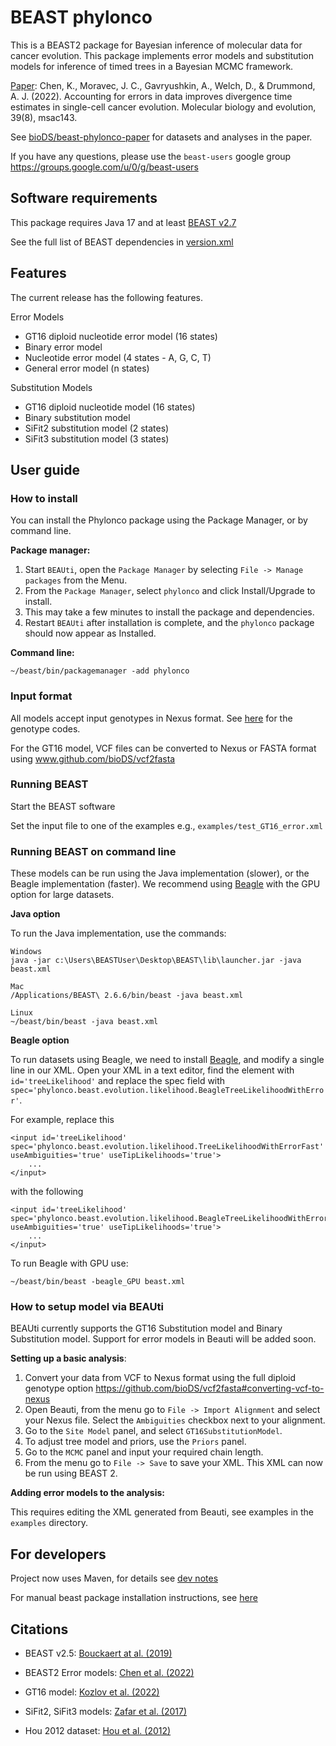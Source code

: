 # BEAST phylonco
This is a BEAST2 package for Bayesian inference of molecular data for cancer evolution. This package implements error models and substitution models for inference of timed trees in a Bayesian MCMC framework. 

[Paper](https://doi.org/10.1093/molbev/msac143): Chen, K., Moravec, J. C., Gavryushkin, A., Welch, D., & Drummond, A. J. (2022). Accounting for errors in data improves divergence time estimates in single-cell cancer evolution. Molecular biology and evolution, 39(8), msac143.

See [bioDS/beast-phylonco-paper](https://github.com/bioDS/beast-phylonco-paper) for datasets and analyses in the paper. 

If you have any questions, please use the `beast-users` google group https://groups.google.com/u/0/g/beast-users

## Software requirements

This package requires Java 17 and at least [BEAST v2.7](https://github.com/CompEvol/beast2)

See the full list of BEAST dependencies in [version.xml](phylonco-lphybeast/version.xml)

## Features

The current release has the following features.

Error Models
* GT16 diploid nucleotide error model (16 states)
* Binary error model
* Nucleotide error model (4 states - A, G, C, T)
* General error model (n states)

Substitution Models
* GT16 diploid nucleotide model (16 states)
* Binary substitution model
* SiFit2 substitution model (2 states)
* SiFit3 substitution model (3 states)

## User guide
### How to install
You can install the Phylonco package using the Package Manager, or by command line.

**Package manager:**

1. Start `BEAUti`, open the `Package Manager` by selecting `File -> Manage packages` from the Menu.
2. From the `Package Manager`, select `phylonco` and click Install/Upgrade to install.
3. This may take a few minutes to install the package and dependencies. 
4. Restart `BEAUti` after installation is complete, and the `phylonco` package should now appear as Installed.

**Command line:**

```
~/beast/bin/packagemanager -add phylonco
```

### Input format
All models accept input genotypes in Nexus format. See [here](https://github.com/bioDS/beast-phylonco/blob/master/genotype_codes.pdf) for the genotype codes.

For the GT16 model, VCF files can be converted to Nexus or FASTA format using www.github.com/bioDS/vcf2fasta

### Running BEAST 
Start the BEAST software

Set the input file to one of the examples e.g., `examples/test_GT16_error.xml`

### Running BEAST on command line
These models can be run using the Java implementation (slower), or the Beagle implementation (faster). 
We recommend using [Beagle](https://github.com/beagle-dev/beagle-lib) with the GPU option for large datasets.

**Java option**

To run the Java implementation, use the commands:
```
Windows
java -jar c:\Users\BEASTUser\Desktop\BEAST\lib\launcher.jar -java beast.xml

Mac
/Applications/BEAST\ 2.6.6/bin/beast -java beast.xml

Linux
~/beast/bin/beast -java beast.xml
```

**Beagle option**

To run datasets using Beagle, we need to install [Beagle](https://github.com/beagle-dev/beagle-lib), and modify a single line in our XML. 
Open your XML in a text editor, find the element with `id='treeLikelihood'` and replace the spec field with `spec='phylonco.beast.evolution.likelihood.BeagleTreeLikelihoodWithError'`.

For example, replace this
```
<input id='treeLikelihood' spec='phylonco.beast.evolution.likelihood.TreeLikelihoodWithErrorFast' useAmbiguities='true' useTipLikelihoods='true'>
    ...
</input>
```

with the following
```
<input id='treeLikelihood' spec='phylonco.beast.evolution.likelihood.BeagleTreeLikelihoodWithError' useAmbiguities='true' useTipLikelihoods='true'>
    ...
</input>
```

To run Beagle with GPU use:
```
~/beast/bin/beast -beagle_GPU beast.xml
```

### How to setup model via BEAUti
BEAUti currently supports the GT16 Substitution model and Binary Substitution model. Support for error models in Beauti will be added soon. 

**Setting up a basic analysis**: 

1. Convert your data from VCF to Nexus format using the full diploid genotype option https://github.com/bioDS/vcf2fasta#converting-vcf-to-nexus
2. Open Beauti, from the menu go to `File -> Import Alignment` and select your Nexus file. Select the `Ambiguities` checkbox next to your alignment. 
3. Go to the `Site Model` panel, and select `GT16SubstitutionModel`.
4. To adjust tree model and priors, use the `Priors` panel.
5. Go to the `MCMC` panel and input your required chain length.
6. From the menu go to `File -> Save` to save your XML. This XML can now be run using BEAST 2.

**Adding error models to the analysis:**

This requires editing the XML generated from Beauti, see examples in the `examples` directory. 

## For developers 
Project now uses Maven, for details see [dev notes](https://github.com/LinguaPhylo/linguaPhylo/blob/master/DEV_NOTE.md)

For manual beast package installation instructions, see [here](http://www.beast2.org/managing-packages/)

## Citations
* BEAST v2.5: [Bouckaert at al. (2019)](https://doi.org/10.1371/journal.pcbi.1006650)

* BEAST2 Error models: [Chen et al. (2022)](https://doi.org/10.1093/molbev/msac143)

* GT16 model: [Kozlov et al. (2022)](https://doi.org/10.1186/s13059-021-02583-w) 
 
* SiFit2, SiFit3 models: [Zafar et al. (2017)](https://doi.org/10.1186/s13059-017-1311-2)

* Hou 2012 dataset: [Hou et al. (2012)]( https://doi.org/10.1016/j.cell.2012.02.028)

